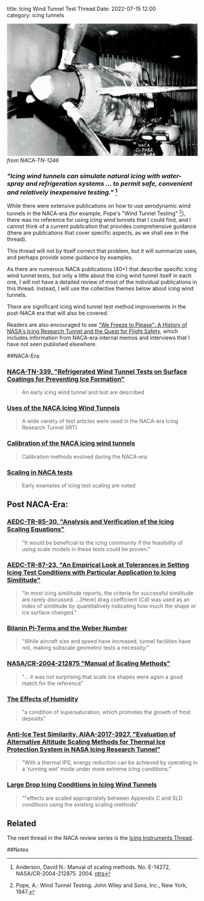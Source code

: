 title: Icing Wind Tunnel Test Thread 
Date: 2022-07-15 12:00  
category: icing tunnels  

![P-39 in the Icing Research Tunnel](images/naca-tn-1246/icing-research-tunnel.jpg)  
_from NACA-TN-1246_

### _"Icing wind tunnels can simulate natural icing with water-spray and refrigeration systems ... to permit safe, convenient and relatively inexpensive testing."_ [^1]  

While there were extensive publications on how to use aerodynamic wind tunnels in the NACA-era 
(for example, Pope's "Wind Tunnel Testing" [^2]), 
there was no reference for using icing wind tunnels that I could find, 
and I cannot think of a current publication that provides comprehensive guidance 
(there are publications that cover specific aspects, as we shall see in the thread). 

This thread will not by itself correct that problem, 
but it will summarize uses, 
and perhaps provide some guidance by examples. 

As there are numerous NACA publications (40+) that describe specific icing wind tunnel tests,
but only a little about the icing wind tunnel itself in each one, 
I will not have a detailed review of most of the individual publications in this thread. 
Instead, I will use the collective themes below about icing wind tunnels. 

There are significant icing wind tunnel test method improvements in the post-NACA era that will also be covered. 

Readers are also encouraged to see ["We Freeze to Please": A History of NASA's Icing Research Tunnel and the Quest for Flight Safety](https://ntrs.nasa.gov/citations/20020066162), 
which includes information from NACA-era internal memos and interviews that I have not seen published elsewhere. 

##NACA-Era:

### [NACA-TN-339, "Refrigerated Wind Tunnel Tests on Surface Coatings for Preventing Ice Formation"]({filename}NACA-TN-339.md)  
>An early icing wind tunnel and test are described

### [Uses of the NACA Icing Wind Tunnels]({filename}uses_of_naca_icing_tunnels.md)  
>A wide variety of test articles were used in the NACA-era Icing Research Tunnel (IRT)  

### [Calibration of the NACA icing wind tunnels]({filename}calibration_of_naca_icing_tunnels.md)  
>Calibration methods evolved during the NACA-era

### [Scaling in NACA tests]({filename}scaling_in_naca_tests.md)  
>Early examples of icing test scaling are noted  

## Post NACA-Era:

### [AEDC-TR-85-30, "Analysis and Verification of the Icing Scaling Equations"]({filename}aedc_tr_85_30.md)    
>"It would be beneficial to the icing community if the feasibility of using scale models in these tests could be proven."  

### [AEDC-TR-87-23, "An Empirical Look at Tolerances in Setting Icing Test Conditions with Particular Application to Icing Similitude"]({filename}aedc_tr_87_23.md)   
>"In most icing similitude reports, the criteria for successful similitude are rarely discussed. ...[Here] drag coefficient (Cd) was used as an index of similitude by quantitatively indicating how much the shape or ice surface changed."  

<!--
NASA-TM-106827, "Methods for Scaling Icing Test Conditions"
>"This study has established the import of correctly analyzing the leading-edge heat balance in establishing scaling methods."  
-->

### [Bilanin Pi-Terms and the Weber Number]({filename}bilanin_pi_terms.md)  
>"While aircraft size and speed have increased, tunnel facilities have not, making subscale geometric tests a necessity."  

### [NASA/CR-2004-212875 "Manual of Scaling Methods"]({filename}NASA-CR-2004-212875.md)  
>"... it was not surprising that scale ice shapes were again a good match for the reference"  

### [The Effects of Humidity]({filename}effects_of_humidity.md)   
>"a condition of supersaturation, which promotes the growth of frost deposits"   

### [Anti-Ice Test Similarity, AIAA-2017-3927, "Evaluation of Alternative Altitude Scaling Methods for Thermal Ice Protection System in NASA Icing Research Tunnel"]({filename}aiaa_2017_3927.md)    
>"With a thermal IPS, energy reduction can be achieved by operating in a ‘running wet’ mode under more extreme icing conditions."  

### [Large Drop Icing Conditions in Icing Wind Tunnels]({filename}large_drop_icing.md)  
>""effects are scaled appropriately between Appendix C and SLD conditions using the existing scaling methods"  

## Related  

The next thread in the NACA review series is the [Icing Instruments Thread]({filename}instruments.md).  

##Notes 

[^1]: Anderson, David N.: Manual of scaling methods. No. E-14272, NASA/CR-2004-212875. 2004.  [ntrs](https://ntrs.nasa.gov/api/citations/20040042486/downloads/20040042486.pdf)   
[^2]: Pope, A.: Wind Tunnel Testing. John Wiley and Sons, Inc., New York, 1947.  



